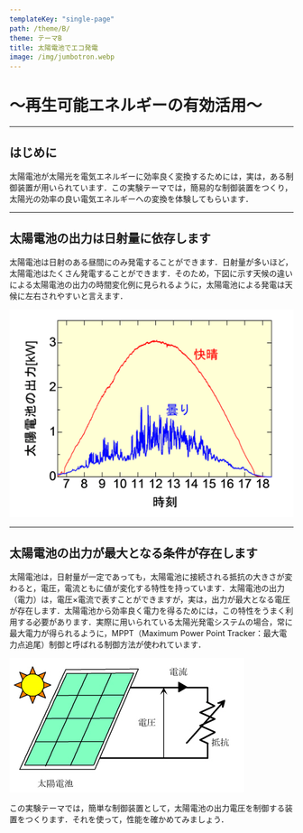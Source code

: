 ```yaml
---
templateKey: "single-page"
path: /theme/B/
theme: テーマB
title: 太陽電池でエコ発電
image: /img/jumbotron.webp
---
```

# ～再生可能エネルギーの有効活用～
----

## はじめに

太陽電池が太陽光を電気エネルギーに効率良く変換するためには，実は，ある制御装置が用いられています．この実験テーマでは，簡易的な制御装置をつくり，太陽光の効率の良い電気エネルギーへの変換を体験してもらいます．

---

## 太陽電池の出力は日射量に依存します

太陽電池は日射のある昼間にのみ発電することができます．日射量が多いほど，太陽電池はたくさん発電することができます．そのため，下図に示す天候の違いによる太陽電池の出力の時間変化例に見られるように，太陽電池による発電は天候に左右されやすいと言えます．

![太陽電池の出力](0.png)

---

## 太陽電池の出力が最大となる条件が存在します

太陽電池は，日射量が一定であっても，太陽電池に接続される抵抗の大きさが変わると，電圧，電流ともに値が変化する特性を持っています．太陽電池の出力（電力）は，電圧×電流で表すことができますが，実は，出力が最大となる電圧が存在します．太陽電池から効率良く電力を得るためには，この特性をうまく利用する必要があります．実際に用いられている太陽光発電システムの場合，常に最大電力が得られるように，MPPT（Maximum Power Point Tracker：最大電力点追尾）制御と呼ばれる制御方法が使われています．

![太陽電池の回路図](1.png)

この実験テーマでは，簡単な制御装置として，太陽電池の出力電圧を制御する装置をつくります．それを使って，性能を確かめてみましょう．